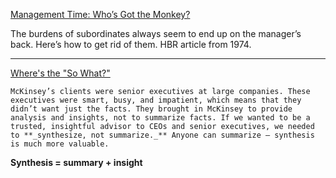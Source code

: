 
[Management Time: Who’s Got the Monkey?](https://hbr.org/1999/11/management-time-whos-got-the-monkey)

The burdens of subordinates always seem to end up on the manager’s back. Here’s how to get rid of them. HBR article from 1974. 

---

[Where's the "So What?"](https://medium.com/lessons-from-mckinsey/wheres-the-so-what-5cbac7d7d5ca)

	McKinsey’s clients were senior executives at large companies. These executives were smart, busy, and impatient, which means that they didn’t want just the facts. They brought in McKinsey to provide analysis and insights, not to summarize facts. If we wanted to be a trusted, insightful advisor to CEOs and senior executives, we needed to **_synthesize, not summarize._** Anyone can summarize — synthesis is much more valuable. 
**Synthesis = summary + insight**
	


